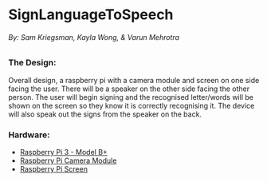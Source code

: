# SignLanguageToSpeech
###### By: Sam Kriegsman, Kayla Wong, & Varun Mehrotra

### The Design:
Overall design, a raspberry pi with a camera module and screen on one side facing the user. There will be a speaker on the other side facing the other person. The user will begin signing and the recognised letter/words will be shown on the screen so they know it is correctly recognising it. The device will also speak out the signs from the speaker on the back. 

### Hardware:
- [Raspberry Pi 3 - Model B+](https://www.adafruit.com/product/3775?src=raspberrypi)
- [Raspberry Pi Camera Module](https://www.adafruit.com/product/3099?src=raspberrypi)
- [Raspberry Pi Screen](https://www.amazon.com/UCTRONICS-Display-Touch-Screen-Raspberry/dp/B076M399XX)
